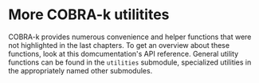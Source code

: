 # More COBRA-k utilitites

COBRA-k provides numerous convenience and helper functions that were not highlighted in the last chapters.
To get an overview about these functions, look at this domcumentation's API reference. General utility
functions can be found in the ```utilities``` submodule, specialized utilities in the appropriately
named other submodules.
